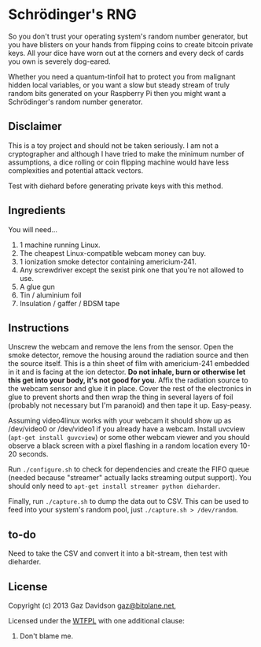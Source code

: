 Schrödinger's RNG
=================

So you don't trust your operating system's random number generator, but you have
blisters on your hands from flipping coins to create bitcoin private keys. 
All your dice have worn out at the corners and every deck of cards you own is 
severely dog-eared.

Whether you need a quantum-tinfoil hat to protect you from malignant hidden local 
variables, or you want a slow but steady stream of truly random bits generated on 
your Raspberry Pi then you might want a Schrödinger's random number generator.

Disclaimer
----------

This is a toy project and should not be taken seriously. I am not a cryptographer 
and although I have tried to make the minimum number of assumptions, a dice
rolling or coin flipping machine would have less complexities and potential attack 
vectors.

Test with diehard before generating private keys with this method.

Ingredients
-----------

You will need...

1. 1 machine running Linux.
2. The cheapest Linux-compatible webcam money can buy.
3. 1 ionization smoke detector containing americium-241.
4. Any screwdriver except the sexist pink one that you're not allowed to use.
5. A glue gun
6. Tin / aluminium foil
7. Insulation / gaffer / BDSM tape

Instructions
------------

Unscrew the webcam and remove the lens from the sensor. Open the smoke detector,
remove the housing around the radiation source and then the source itself. This
is a thin sheet of film with americium-241 embedded in it and is facing at the
ion detector. **Do not inhale, burn or otherwise let this get into your body, 
it's not good for you**. Affix the radiation source to the webcam sensor and 
glue it in place. Cover the rest of the electronics in glue to prevent shorts and 
then wrap the thing in several layers of foil (probably not necessary but I'm 
paranoid) and then tape it up. Easy-peasy.

Assuming video4linux works with your webcam it should show up as /dev/video0
or /dev/video1 if you already have a webcam. Install uvcview 
(`apt-get install guvcview`) or some other webcam viewer and you should observe a 
black screen with a pixel flashing in a random location every 10-20 seconds.

Run `./configure.sh` to check for dependencies and create the FIFO queue (needed 
because "streamer" actually lacks streaming output support). You should only need
to `apt-get install streamer python dieharder`.

Finally, run `./capture.sh` to dump the data out to CSV. This can be used to feed
into your system's random pool, just `./capture.sh > /dev/random`. 

to-do
-----

Need to take the CSV and convert it into a bit-stream, then test with dieharder.

License
-------
Copyright (c) 2013 Gaz Davidson <gaz@bitplane.net>,

Licensed under the [WTFPL](http://en.wikipedia.org/wiki/WTFPL) with one
additional clause:

   1. Don't blame me.


